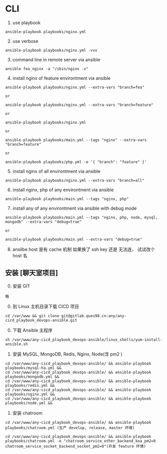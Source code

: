 
# CLI

1. use playbook
```
ansible-playbook playbooks/nginx.yml
```

2. use verbose
```
ansible-playbook playbooks/nginx.yml -vvv
```

3. command line in remote server via ansible
```
ansible fea_nginx -a "/sbin/nginx -v"
```

4. install nginx of feature environtment via ansible
```
ansible-playbook playbooks/nginx.yml --extra-vars "branch=fea"

or 

ansible-playbook playbooks/nginx.yml --extra-vars "branch=feature"

or

ansible-playbook playbooks/nginx.yml

or

ansible-playbook playbooks/main.yml --tags "nginx" --extra-vars "branch=feature"

or

ansible-playbook playbooks/php.yml -e '{ "branch": "feature" }'
```

5. install nginx of all environtment via ansible
```
ansible-playbook playbooks/nginx.yml --extra-vars "branch=all"
```

6. install nginx, php of any environtment via ansible
```
ansible-playbook playbooks/main.yml --tags "nginx, php"
```

7. install any of any environtment via ansible with debug mode
```
ansible-playbook playbooks/main.yml --tags "nginx, php, node, mysql, mongodb" --extra-vars "debug=true"

or 

ansible-playbook playbooks/main.yml --extra-vars "debug=true"

```

8. ansilbe host 是有 cache 机制 如果换了 ssh key 还是 无法连， 试试改个 host 名


## 安装 [聊天室项目]

0. 安装 GIT
```
略
```

0. 到 Linux 主机目录下载 CICD 项目
```
cd /var/www && git clone git@gitlab.ques98.cn:any/any-cicd_playbook_devops-ansible.git
```

0. 下载 Ansible 主程序
```
sh /var/www/any-cicd_playbook_devops-ansible/linux_shells/yum-install-ansible.sh
```


1. 安装 MySQL, MongoDB, Redis, Nginx, Node(含 pm2 )
```
cd /var/www/any-cicd_playbook_devops-ansible/ && ansible-playbook playbooks/mysql-ha.yml && 
cd /var/www/any-cicd_playbook_devops-ansible/ && ansible-playbook playbooks/mongodb.yml && 
cd /var/www/any-cicd_playbook_devops-ansible/ && ansible-playbook playbooks/redis.yml && 
cd /var/www/any-cicd_playbook_devops-ansible/ && ansible-playbook playbooks/nginx.yml && 
cd /var/www/any-cicd_playbook_devops-ansible/ && ansible-playbook playbooks/node.yml && 

```

1. 安装 chatroom
```
cd /var/www/any-cicd_playbook_devops-ansible/ && ansible-playbook playbooks/chatroom.yml (生产 develop, release, master 环境)

cd /var/www/any-cicd_playbook_devops-ansible/ && ansible-playbook playbooks/chatroom.yml -e "chatroom_service_other_backend_koa_pm2=0 chatroom_service_socket_backend_socket_pm2=0"(开发 feature 环境)


```
